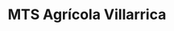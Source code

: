 ---
title: "MTS Agrícola Villarrica"
url: /villarrica/mts-agricola-villarrica/
shop: hágalo usted mismo
---
